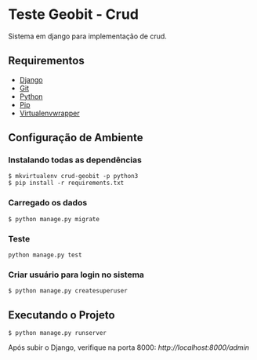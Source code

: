 # Teste Geobit - Crud

Sistema em django para implementação de crud.

## Requirementos

* [Django](https://www.djangoproject.com/)
* [Git](http://git-scm.com/)
* [Python](https://www.python.org/)
* [Pip](http://www.pip-installer.org/en/latest/)
* [Virtualenvwrapper](http://virtualenvwrapper.readthedocs.org/en/latest/)

## Configuração de Ambiente

### **Instalando todas as dependências**

```
$ mkvirtualenv crud-geobit -p python3
$ pip install -r requirements.txt
```

### Carregado os dados
```
$ python manage.py migrate
```
### Teste
```
python manage.py test
```
### Criar usuário para login no sistema
```
$ python manage.py createsuperuser
```

## Executando o Projeto
```
$ python manage.py runserver
```
Após subir o Django, verifique na porta 8000:
*http://localhost:8000/admin*
